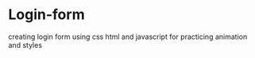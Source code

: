 # Login-form

creating login form using css html and javascript for practicing animation and styles 
